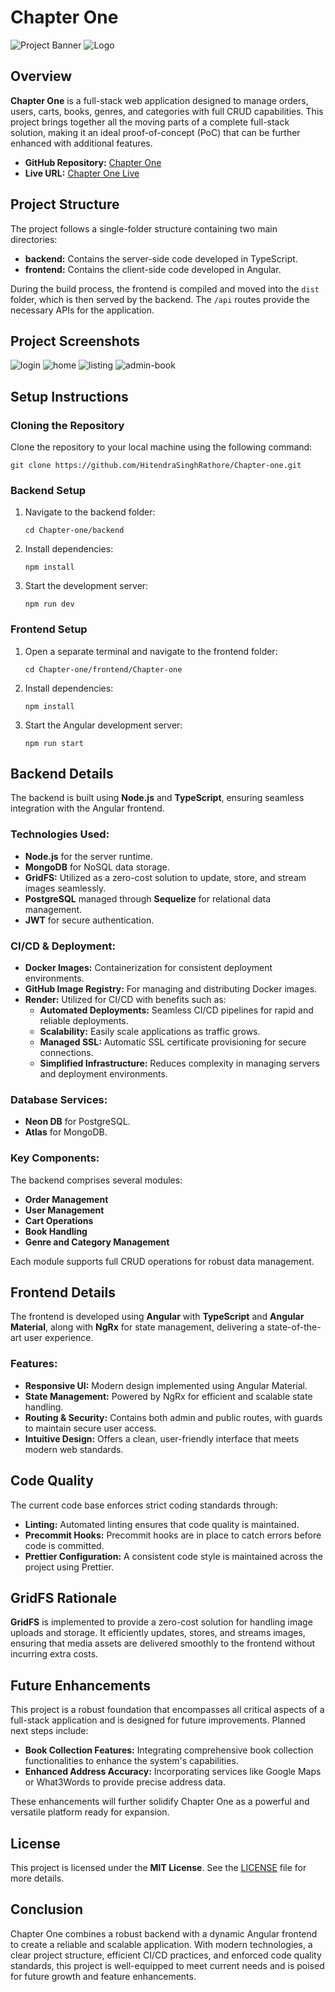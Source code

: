# Chapter One

![Project Banner](assets/banner.jpg)
![Logo](assets/logo.png)

## Overview

**Chapter One** is a full-stack web application designed to manage orders, users, carts, books, genres, and categories with full CRUD capabilities. This project brings together all the moving parts of a complete full-stack solution, making it an ideal proof-of-concept (PoC) that can be further enhanced with additional features.

- **GitHub Repository:** [Chapter One](https://github.com/HitendraSinghRathore/Chapter-one)
- **Live URL:** [Chapter One Live](https://chapter-one-latest.onrender.com/)

## Project Structure

The project follows a single-folder structure containing two main directories:
- **backend:** Contains the server-side code developed in TypeScript.
- **frontend:** Contains the client-side code developed in Angular.

During the build process, the frontend is compiled and moved into the `dist` folder, which is then served by the backend. The `/api` routes provide the necessary APIs for the application.

## Project Screenshots
![login](assets/login.png)
![home](assets/home.png)
![listing](assets/listing.png)
![admin-book](assets/admin-book.png)


## Setup Instructions

### Cloning the Repository

Clone the repository to your local machine using the following command:

    git clone https://github.com/HitendraSinghRathore/Chapter-one.git

### Backend Setup

1. Navigate to the backend folder:

       cd Chapter-one/backend

2. Install dependencies:

       npm install

3. Start the development server:

       npm run dev

### Frontend Setup

1. Open a separate terminal and navigate to the frontend folder:

       cd Chapter-one/frontend/Chapter-one

2. Install dependencies:

       npm install

3. Start the Angular development server:

       npm run start

## Backend Details

The backend is built using **Node.js** and **TypeScript**, ensuring seamless integration with the Angular frontend.

### Technologies Used:
- **Node.js** for the server runtime.
- **MongoDB** for NoSQL data storage.
- **GridFS:** Utilized as a zero-cost solution to update, store, and stream images seamlessly.
- **PostgreSQL** managed through **Sequelize** for relational data management.
- **JWT** for secure authentication.

### CI/CD & Deployment:
- **Docker Images:** Containerization for consistent deployment environments.
- **GitHub Image Registry:** For managing and distributing Docker images.
- **Render:** Utilized for CI/CD with benefits such as:
  - **Automated Deployments:** Seamless CI/CD pipelines for rapid and reliable deployments.
  - **Scalability:** Easily scale applications as traffic grows.
  - **Managed SSL:** Automatic SSL certificate provisioning for secure connections.
  - **Simplified Infrastructure:** Reduces complexity in managing servers and deployment environments.

### Database Services:
- **Neon DB** for PostgreSQL.
- **Atlas** for MongoDB.

### Key Components:
The backend comprises several modules:
- **Order Management**
- **User Management**
- **Cart Operations**
- **Book Handling**
- **Genre and Category Management**

Each module supports full CRUD operations for robust data management.

## Frontend Details

The frontend is developed using **Angular** with **TypeScript** and **Angular Material**, along with **NgRx** for state management, delivering a state-of-the-art user experience.

### Features:
- **Responsive UI:** Modern design implemented using Angular Material.
- **State Management:** Powered by NgRx for efficient and scalable state handling.
- **Routing & Security:** Contains both admin and public routes, with guards to maintain secure user access.
- **Intuitive Design:** Offers a clean, user-friendly interface that meets modern web standards.

## Code Quality

The current code base enforces strict coding standards through:
- **Linting:** Automated linting ensures that code quality is maintained.
- **Precommit Hooks:** Precommit hooks are in place to catch errors before code is committed.
- **Prettier Configuration:** A consistent code style is maintained across the project using Prettier.

## GridFS Rationale

**GridFS** is implemented to provide a zero-cost solution for handling image uploads and storage. It efficiently updates, stores, and streams images, ensuring that media assets are delivered smoothly to the frontend without incurring extra costs.

## Future Enhancements

This project is a robust foundation that encompasses all critical aspects of a full-stack application and is designed for future improvements. Planned next steps include:
- **Book Collection Features:** Integrating comprehensive book collection functionalities to enhance the system's capabilities.
- **Enhanced Address Accuracy:** Incorporating services like Google Maps or What3Words to provide precise address data.

These enhancements will further solidify Chapter One as a powerful and versatile platform ready for expansion.

## License

This project is licensed under the **MIT License**. See the [LICENSE](LICENSE) file for more details.

## Conclusion

Chapter One combines a robust backend with a dynamic Angular frontend to create a reliable and scalable application. With modern technologies, a clear project structure, efficient CI/CD practices, and enforced code quality standards, this project is well-equipped to meet current needs and is poised for future growth and feature enhancements.
